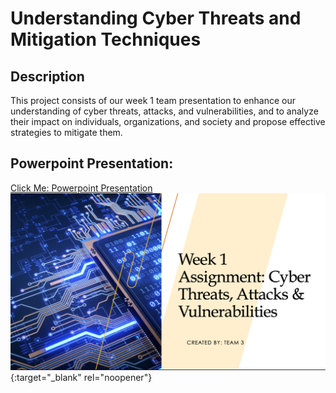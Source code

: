 <h1>Understanding Cyber Threats and Mitigation Techniques</h1>

<h2>Description</h2>
This project consists of our week 1 team presentation to enhance our understanding of cyber threats, attacks, and vulnerabilities, and to analyze their impact on individuals, organizations, and society and propose effective strategies to mitigate them.
<br />


<h2>Powerpoint Presentation:</h2>

[Click Me: Powerpoint Presentation](https://imgur.com/a/yfDH8Of)
[<img src="Project1Threats.png">](https://imgur.com/a/yfDH8Of){:target="_blank" rel="noopener"}
<!--
 ```diff
- text in red
+ text in green
! text in orange
# text in gray
@@ text in purple (and bold)@@
```
--!>
